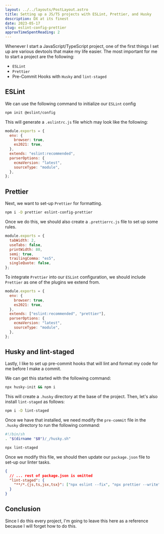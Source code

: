 ```yaml
---
layout: ../../layouts/PostLayout.astro
title: Setting up a JS/TS projects with ESLint, Prettier, and Husky
description: DX at its finest
date: 2023-05-17
slug: eslint-config-prettier
approxTimeSpentReading: 2
---
```


Whenever I start a JavaScript/TypeScript project, one of the first things I set up are various devtools that
make my life easier. The most important for me to start a project are the following:

- `ESLint`
- `Prettier`
- Pre-Commit Hooks with `Husky` and `lint-staged`

## ESLint

We can use the following command to initialize our `ESLint` config

```bash
npm init @eslint/config
```

This will generate a `.eslintrc.js` file which may look like the following:

```js
module.exports = {
  env: {
    browser: true,
    es2021: true,
  },
  extends: "eslint:recommended",
  parserOptions: {
    ecmaVersion: "latest",
    sourceType: "module",
  },
};
```

## Prettier

Next, we want to set-up `Prettier` for formatting.

```bash
npm i -D prettier eslint-config-prettier
```

Once we do this, we should also create a `.prettierrc.js` file to set up some rules.

```js
module.exports = {
  tabWidth: 2,
  useTabs: false,
  printWidth: 80,
  semi: true,
  trailingComma: "es5",
  singleQuote: false,
};
```

To integrate `Prettier` into our `ESLint` configuration, we should include `Prettier`
as one of the plugins we extend from.

```js
module.exports = {
  env: {
    browser: true,
    es2021: true,
  },
  extends: ["eslint:recommended", "prettier"],
  parserOptions: {
    ecmaVersion: "latest",
    sourceType: "module",
  },
};
```

## Husky and lint-staged

Lastly, I like to set up pre-commit hooks that will lint and format my code for me before I make a commit.

We can get this started with the following command:

```bash
npx husky-init && npm i
```

This will create a `.husky` directory at the base of the project. Then, let's also install `lint-staged` as follows:

```bash
npm i -D lint-staged
```

Once we have that installed, we need modify the `pre-commit` file in the `.husky` directory to run the following command:

```bash
#!/bin/sh
. "$(dirname "$0")/_/husky.sh"

npx lint-staged
```

Once we modify this file, we should then update our `package.json` file to set-up our linter tasks.

```json
{
  // ... rest of package.json is omitted
  "lint-staged": {
    "**/*.{js,ts,jsx,tsx}": ["npx eslint --fix", "npx prettier --write"]
  }
}
```

## Conclusion

Since I do this every project, I'm going to leave this here as a reference because I will forget how to do this.
